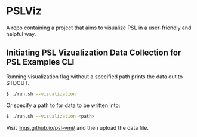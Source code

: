 # PSLViz
A repo containing a project that aims to visualize PSL in a user-friendly and helpful way.

## Initiating PSL Vizualization Data Collection for PSL Examples CLI
Running visualization flag without a specified path prints the data out to STDOUT.
```bash
$ ./run.sh --visualization 
```
Or specify a path to for data to be written into:
```bash
$ ./run.sh --visualization <path>
```
Visit [linqs.github.io/psl-vmi/](https://linqs.github.io/psl-vmi/) and then upload the data file.
